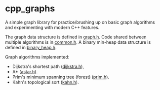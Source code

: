 # cpp_graphs

A simple graph library for practice/brushing up on basic graph algorithms and experimenting with modern C++ features.

The graph data structure is defined in [graph.h](graph.h).
Code shared between multiple algorithms is in [common.h](common.h).
A binary min-heap data structure is defined in [binary_heap.h](binary_heap.h).

Graph algorithms implemented:
* Dijkstra's shortest path ([dijkstra.h](dijkstra.h)),
* A* ([astar.h](astar.h)).
* Prim's minimum spanning tree (forest) ([prim.h](prim.h)).
* Kahn's topological sort ([kahn.h](kahn.h)).
